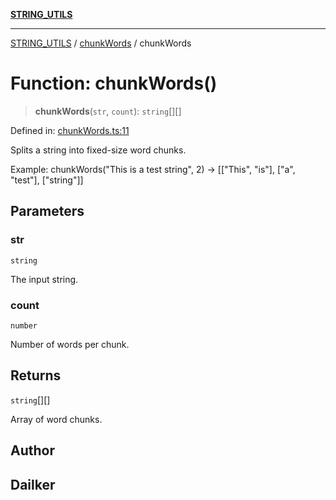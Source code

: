 [**STRING_UTILS**](../../README.md)

***

[STRING_UTILS](../../README.md) / [chunkWords](../README.md) / chunkWords

# Function: chunkWords()

> **chunkWords**(`str`, `count`): `string`[][]

Defined in: [chunkWords.ts:11](https://github.com/dailker/everyutil/blob/d12555c550c1d59295f536d15822ff0e97aceecb/src/string/chunkWords.ts#L11)

Splits a string into fixed-size word chunks.

Example: chunkWords("This is a test string", 2) → [["This", "is"], ["a", "test"], ["string"]]

## Parameters

### str

`string`

The input string.

### count

`number`

Number of words per chunk.

## Returns

`string`[][]

Array of word chunks.

## Author

## Dailker
